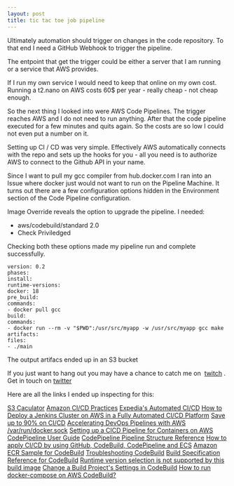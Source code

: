 ```yaml
---
layout: post
title: tic tac toe job pipeline
---
```


Ultimately automation should trigger on changes in the code repository.
To that end I need a GitHub Webhook to trigger the pipeline.

The entpoint that get the trigger could be either a server that I am running or a service that AWS provides.

If I run my own service I would need to keep that online on my own cost.
Running a t2.nano on AWS costs 60$ per year - really cheap - not cheap enough.

So the next thing I looked into were AWS Code Pipelines. The trigger reaches AWS and I do not need to run anything. After that the code pipeline executed for a few minutes and quits again. So the costs are so low I could not even put a number on it.

Setting up CI / CD was very simple. Effectively AWS automatically connects with the repo and sets up the hooks for you - all you need is to authorize AWS to connect to the Github API in your name.

Since I want to pull my gcc compiler from hub.docker.com I ran into an Issue where docker just would not want to run on the Pipeline Machine. It turns out there are a few configuration options hidden in the Environment section of the Code Pipeline configuration.

Image Override reveals the option to upgrade the pipeline.
I needed:

- aws/codebuild/standard 2.0
- Check Priviledged

Checking both these options made my pipeline run and complete successfully.

```language
version: 0.2
phases:
install:
runtime-versions:
docker: 18
pre_build:
commands:
- docker pull gcc
build:
commands:
- docker run --rm -v "$PWD":/usr/src/myapp -w /usr/src/myapp gcc make
artifacts:
files:
- ./main
```

The output artifacs ended up in an S3 bucket

If you just want to hang out you may have a chance to catch me on  [twitch](https://www.twitch.tv/aypahyo) .
Get in touch on [twitter](https://twitter.com/Aypahyo)

Here are all the links I ended up inspecting for this:

[S3 Caculator](https://calculator.s3.amazonaws.com/index.html)
[Amazon CI/CD Practices](https://www.youtube.com/watch?v=3HKbXz0RwSg)
[Expedia's Automated CI/CD](https://www.youtube.com/watch?v=ry5GmEFa7P8)
[How to Deploy a Jenkins Cluster on AWS in a Fully Automated CI/CD Platform](https://dzone.com/articles/how-to-deploy-a-jenkins-cluster-on-aws-as-part-of)
[Save up to 90% on CI/CD](https://www.youtube.com/watch?v=O4uw7eIVrZs)
[Accelerating DevOps Pipelines with AWS](https://www.youtube.com/watch?v=7hxe_o6493s)
[/var/run/docker.sock](https://ifritltd.com/2017/10/29/varrundocker-sock/)
[Setting up a CICD Pipeline for Containers on AWS](https://www.youtube.com/watch?v=jJ4WgX2aOcs)
[CodePipeline User Guide](https://docs.aws.amazon.com/codepipeline/latest/userguide/codepipeline-user.pdf)
[CodePipeline Pipeline Structure Reference](https://docs.aws.amazon.com/codepipeline/latest/userguide/reference-pipeline-structure.html)
[How to apply CI/CD by using GitHub, CodeBuild, CodePipeline and ECS](https://medium.com/@vankhoa011/how-to-apply-ci-cd-by-using-github-codebuild-codepipeline-and-ecs-58192b8322a9)
[Amazon ECR Sample for CodeBuild](https://docs.aws.amazon.com/codebuild/latest/userguide/sample-ecr.html)
[Troubleshooting CodeBuild](https://docs.aws.amazon.com/codebuild/latest/userguide/troubleshooting.html)
[Build Specification Reference for CodeBuild](https://docs.aws.amazon.com/codebuild/latest/userguide/build-spec-ref.html)
[Runtime version selection is not supported by this build image](https://stackoverflow.com/questions/56231957/aws-codebuild-error-while-build-project-yaml-file-error-message-runtime-vers)
[Change a Build Project's Settings in CodeBuild](https://docs.aws.amazon.com/codebuild/latest/userguide/change-project.html)
[How to run docker-compose on AWS CodeBuild?](https://stackoverflow.com/questions/52949413/how-to-run-docker-compose-on-aws-codebuild)

